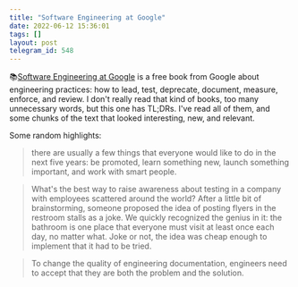 ```yaml
---
title: "Software Engineering at Google"
date: 2022-06-12 15:36:01
tags: []
layout: post
telegram_id: 548
---
```


📚[Software Engineering at Google](https://abseil.io/resources/swe-book/html/toc.html) is a free book from Google about engineering practices: how to lead, test, deprecate, document, measure, enforce, and review. I don't really read that kind of books, too many unnecessary words, but this one has TL;DRs. I've read all of them, and some chunks of the text that looked interesting, new, and relevant.

Some random highlights:

> there are usually a few things that everyone would like to do in the next five years: be promoted, learn something new, launch something important, and work with smart people.

> What's the best way to raise awareness about testing in a company with employees scattered around the world? After a little bit of brainstorming, someone proposed the idea of posting flyers in the restroom stalls as a joke. We quickly recognized the genius in it: the bathroom is one place that everyone must visit at least once each day, no matter what. Joke or not, the idea was cheap enough to implement that it had to be tried.

> To change the quality of engineering documentation, engineers need to accept that they are both the problem and the solution.
